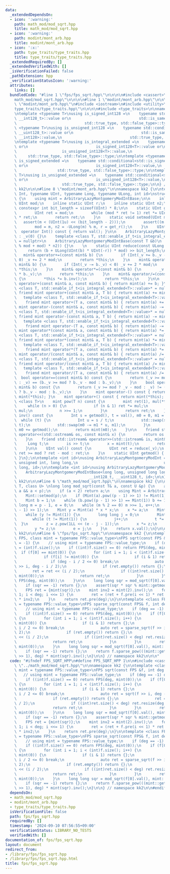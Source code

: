 ```yaml
---
data:
  _extendedDependsOn:
  - icon: ':warning:'
    path: math_mod/mod_sqrt.hpp
    title: math_mod/mod_sqrt.hpp
  - icon: ':warning:'
    path: modint/mont_arb.hpp
    title: modint/mont_arb.hpp
  - icon: ':x:'
    path: type_traits/type_traits.hpp
    title: type_traits/type_traits.hpp
  _extendedRequiredBy: []
  _extendedVerifiedWith: []
  _isVerificationFailed: false
  _pathExtension: hpp
  _verificationStatusIcon: ':warning:'
  attributes:
    links: []
  bundledCode: "#line 1 \"fps/fps_sqrt.hpp\"\n\n\n\n#include <cassert>\n#line 1 \"\
    math_mod/mod_sqrt.hpp\"\n\n\n\n#line 1 \"modint/mont_arb.hpp\"\n\n\n\n#line 5\
    \ \"modint/mont_arb.hpp\"\n#include <iostream>\n#include <utility>\n#line 1 \"\
    type_traits/type_traits.hpp\"\n\n\n\n#include <type_traits>\n\nnamespace kk2 {\n\
    \ntemplate <typename T>\nusing is_signed_int128 =\n    typename std::conditional<std::is_same<T,\
    \ __int128_t>::value or\n                              std::is_same<T, __int128>::value,\n\
    \                              std::true_type, std::false_type>::type;\n\ntemplate\
    \ <typename T>\nusing is_unsigned_int128 =\n    typename std::conditional<std::is_same<T,\
    \ __uint128_t>::value or\n                              std::is_same<T, unsigned\
    \ __int128>::value,\n                              std::true_type, std::false_type>::type;\n\
    \ntemplate <typename T>\nusing is_integral_extended =\n    typename std::conditional<std::is_integral<T>::value\
    \ or\n                              is_signed_int128<T>::value or\n          \
    \                    is_unsigned_int128<T>::value,\n                         \
    \     std::true_type, std::false_type>::type;\n\ntemplate <typename T>\nusing\
    \ is_signed_extended =\n    typename std::conditional<std::is_signed<T>::value\
    \ or\n                              is_signed_int128<T>::value,\n            \
    \                  std::true_type, std::false_type>::type;\n\ntemplate <typename\
    \ T>\nusing is_unsigned_extended =\n    typename std::conditional<std::is_unsigned<T>::value\
    \ or\n                              is_unsigned_int128<T>::value,\n          \
    \                    std::true_type, std::false_type>::type;\n\n} // namespace\
    \ kk2\n\n\n#line 8 \"modint/mont_arb.hpp\"\n\nnamespace kk2 {\n\ntemplate <typename\
    \ Int, typename UInt, typename Long, typename ULong, int id>\nstruct ArbitraryLazyMontgomeryModIntBase\
    \ {\n    using mint = ArbitraryLazyMontgomeryModIntBase;\n\n    inline static\
    \ UInt mod;\n    inline static UInt r;\n    inline static UInt n2;\n    static\
    \ constexpr int bit_length = sizeof(UInt) * 8;\n\n    static UInt get_r() {\n\
    \        UInt ret = mod;\n        while (mod * ret != 1) ret *= UInt(2) - mod\
    \ * ret;\n        return ret;\n    }\n    static void setmod(UInt m) {\n     \
    \   assert(m < (UInt(1u) << (bit_length - 2)));\n        assert((m & 1) == 1);\n\
    \        mod = m, n2 = -ULong(m) % m, r = get_r();\n    }\n    UInt _v;\n\n  \
    \  operator Int() const { return val(); }\n\n    ArbitraryLazyMontgomeryModIntBase()\
    \ : _v(0) {}\n    template <class T, std::enable_if_t<is_integral_extended<T>::value>*\
    \ = nullptr>\n    ArbitraryLazyMontgomeryModIntBase(const T &b)\n        : _v(reduce(ULong(b\
    \ % mod + mod) * n2)) {}\n    \n    static UInt reduce(const ULong &b) {\n   \
    \     return (b + ULong(UInt(b) * UInt(-r)) * mod) >> bit_length;\n    }\n\n \
    \   mint& operator+=(const mint& b) {\n        if (Int(_v += b._v - 2 * mod) <\
    \ 0) _v += 2 * mod;\n        return *this;\n    }\n    mint& operator-=(const\
    \ mint& b) {\n        if (Int(_v -= b._v) < 0) _v += 2 * mod;\n        return\
    \ *this;\n    }\n    mint& operator*=(const mint& b) {\n        _v = reduce(ULong(_v)\
    \ * b._v);\n        return *this;\n    }\n    mint& operator/=(const mint& b)\
    \ {\n        *this *= b.inv();\n        return *this;\n    }\n\n    friend mint\
    \ operator+(const mint& a, const mint& b) { return mint(a) += b; }\n    template\
    \ <class T, std::enable_if_t<is_integral_extended<T>::value>* = nullptr>\n   \
    \ friend mint operator+(const mint& a, T b) { return mint(a) += mint(b); }\n \
    \   template <class T, std::enable_if_t<is_integral_extended<T>::value>* = nullptr>\n\
    \    friend mint operator+(T a, const mint& b) { return mint(a) += b; }\n    friend\
    \ mint operator-(const mint& a, const mint& b) { return mint(a) -= b; }\n    template\
    \ <class T, std::enable_if_t<is_integral_extended<T>::value>* = nullptr>\n   \
    \ friend mint operator-(const mint& a, T b) { return mint(a) -= mint(b); }\n \
    \   template <class T, std::enable_if_t<is_integral_extended<T>::value>* = nullptr>\n\
    \    friend mint operator-(T a, const mint& b) { return mint(a) -= b; }\n    friend\
    \ mint operator*(const mint& a, const mint& b) { return mint(a) *= b; }\n    template\
    \ <class T, std::enable_if_t<is_integral_extended<T>::value>* = nullptr>\n   \
    \ friend mint operator*(const mint& a, T b) { return mint(a) *= mint(b); }\n \
    \   template <class T, std::enable_if_t<is_integral_extended<T>::value>* = nullptr>\n\
    \    friend mint operator*(T a, const mint& b) { return mint(a) *= b; }\n    friend\
    \ mint operator/(const mint& a, const mint& b) { return mint(a) /= b; }\n    template\
    \ <class T, std::enable_if_t<is_integral_extended<T>::value>* = nullptr>\n   \
    \ friend mint operator/(const mint& a, T b) { return mint(a) /= mint(b); }\n \
    \   template <class T, std::enable_if_t<is_integral_extended<T>::value>* = nullptr>\n\
    \    friend mint operator/(T a, const mint& b) { return mint(a) /= b; }\n\n  \
    \  bool operator==(const mint& b) const {\n        return (_v >= mod ? _v - mod\
    \ : _v) == (b._v >= mod ? b._v - mod : b._v);\n    }\n    bool operator!=(const\
    \ mint& b) const {\n        return (_v >= mod ? _v - mod : _v) != (b._v >= mod\
    \ ? b._v - mod : b._v);\n    }\n    mint operator-() const { return mint(0) -\
    \ mint(*this); }\n    mint operator+() const { return mint(*this); }\n\n    template\
    \ <class T>\n    mint pow(T n) const {\n        mint ret(1), mul(*this);\n   \
    \     while (n > 0) {\n            if (n & 1) ret *= mul;\n            mul *=\
    \ mul;\n            n >>= 1;\n        }\n        return ret;\n    }\n\n    mint\
    \ inv() const {\n        Int s = getmod(), t = val(), m0 = 0, m1 = 1;\n      \
    \  while (t) {\n            Int u = s / t;\n            std::swap(s -= t * u,\
    \ t);\n            std::swap(m0 -= m1 * u, m1);\n        }\n        if (m0 < 0)\
    \ m0 += getmod();\n        return mint(m0);\n    }\n\n    friend std::ostream&\
    \ operator<<(std::ostream& os, const mint& x) {\n        return os << x.val();\n\
    \    }\n    friend std::istream& operator>>(std::istream& is, mint& x) {\n   \
    \     Long t;\n        is >> t;\n        x = mint(t);\n        return (is);\n\
    \    }\n\n    UInt val() const {\n        UInt ret = reduce(_v);\n        return\
    \ ret >= mod ? ret - mod : ret;\n    }\n    static UInt getmod() { return mod;\
    \ }\n};\n\ntemplate <int id>\nusing ArbitraryLazyMontgomeryModInt =\n    ArbitraryLazyMontgomeryModIntBase<int,\
    \ unsigned int, long long,\n                                      unsigned long\
    \ long, id>;\n\ntemplate <int id>\nusing ArbitraryLazyMontgomeryModInt64bit =\n\
    \    ArbitraryLazyMontgomeryModIntBase<long long, unsigned long long,\n      \
    \                                __int128_t, __uint128_t, id>;\n\n} // namespace\
    \ kk2\n\n\n#line 6 \"math_mod/mod_sqrt.hpp\"\n\nnamespace kk2 {\n\ntemplate <class\
    \ T, class U> \nlong long mod_sqrt(const T& a, const U &p) {\n    assert(0 <=\
    \ a && a < p);\n    if (a < 2) return a;\n    using Mint = ArbitraryLazyMontgomeryModInt<54105064>;\n\
    \    Mint::setmod(p);\n    if (Mint(a).pow((p - 1) >> 1) != Mint(1)) return -1;\n\
    \    Mint b = 1;\n    while (b.pow((p - 1) >> 1) == Mint(1)) b += 1;\n    long\
    \ long m = p - 1, e = 0;\n    while (m % 2 == 0) m >>= 1, e++;\n    Mint x = Mint(a).pow((m\
    \ - 1) >> 1);\n    Mint y = Mint(a) * x * x;\n    x *= a;\n    Mint z = Mint(b).pow(m);\n\
    \    while (y != Mint(1)) {\n        long long j = 0;\n        Mint t = y;\n \
    \       while (t != Mint(1)) {\n            j++;\n            t *= t;\n      \
    \  }\n        z = z.pow(1LL << (e - j - 1));\n        x *= z;\n        z *= z;\n\
    \        y *= z;\n        e = j;\n    }\n    return x.val();\n}\n\n} // namespace\
    \ kk2\n\n\n#line 6 \"fps/fps_sqrt.hpp\"\n\nnamespace kk2 {\n\ntemplate <class\
    \ FPS, class mint = typename FPS::value_type>\nFPS sqrt(const FPS &f, int deg\
    \ = -1) {\n    // using mint = typename FPS::value_type;\n    if (deg == -1) deg\
    \ = (int)f.size();\n    if ((int)f.size() == 0) return FPS(deg, mint(0));\n  \
    \  if (f[0] == mint(0)) {\n        for (int i = 1; i < (int)f.size(); i++) {\n\
    \            if (f[i] != mint(0)) {\n                if (i & 1) return {};\n \
    \               if (deg - i / 2 <= 0) break;\n                auto ret = sqrt(f\
    \ >> i, deg - i / 2);\n                if (ret.empty()) return {};\n         \
    \       ret = ret << (i / 2);\n                if ((int)ret.size() < deg) ret.resize(deg,\
    \ mint(0));\n                return ret;\n            }\n        }\n        return\
    \ FPS(deg, mint(0));\n    }\n\n    long long sqr = mod_sqrt(f[0].val(), mint::getmod());\n\
    \    if (sqr == -1) return {};\n    assert(sqr * sqr % mint::getmod() == f[0].val());\n\
    \    FPS ret = {mint(sqr)};\n    mint inv2 = mint(2).inv();\n    for (int i =\
    \ 1; i < deg; i <<= 1) {\n        ret = (ret + f.pre(i << 1) * ret.inv(i << 1))\
    \ * inv2;\n    }\n    return ret.pre(deg);\n}\n\ntemplate <class FPS, class mint\
    \ = typename FPS::value_type>\nFPS sparse_sqrt(const FPS& f, int deg = -1) {\n\
    \    // using mint = typename FPS::value_type;\n    if (deg == -1) deg = (int)f.size();\n\
    \    if ((int)f.size() == 0) return FPS(deg, mint(0));\n    if (f[0] == mint(0))\
    \ {\n        for (int i = 1; i < (int)f.size(); i++) {\n            if (f[i] !=\
    \ mint(0)) {\n                if (i & 1) return {};\n                if (deg -\
    \ i / 2 <= 0) break;\n                auto ret = sparse_sqrt(f >> i, deg - i /\
    \ 2);\n                if (ret.empty()) return {};\n                ret = ret\
    \ << (i / 2);\n                if ((int)ret.size() < deg) ret.resize(deg, mint(0));\n\
    \                return ret;\n            }\n        }\n        return FPS(deg,\
    \ mint(0));\n    }\n    long long sqr = mod_sqrt(f[0].val(), mint::getmod());\n\
    \    if (sqr == -1) return {};\n    return f.sparse_pow(((mint::getmod() + 1)\
    \ >> 1), deg) * mint(sqr).inv();\n}\n\n} // namespace kk2\n\n\n"
  code: "#ifndef FPS_SQRT_HPP\n#define FPS_SQRT_HPP 1\n\n#include <cassert>\n#include\
    \ \"../math_mod/mod_sqrt.hpp\"\n\nnamespace kk2 {\n\ntemplate <class FPS, class\
    \ mint = typename FPS::value_type>\nFPS sqrt(const FPS &f, int deg = -1) {\n \
    \   // using mint = typename FPS::value_type;\n    if (deg == -1) deg = (int)f.size();\n\
    \    if ((int)f.size() == 0) return FPS(deg, mint(0));\n    if (f[0] == mint(0))\
    \ {\n        for (int i = 1; i < (int)f.size(); i++) {\n            if (f[i] !=\
    \ mint(0)) {\n                if (i & 1) return {};\n                if (deg -\
    \ i / 2 <= 0) break;\n                auto ret = sqrt(f >> i, deg - i / 2);\n\
    \                if (ret.empty()) return {};\n                ret = ret << (i\
    \ / 2);\n                if ((int)ret.size() < deg) ret.resize(deg, mint(0));\n\
    \                return ret;\n            }\n        }\n        return FPS(deg,\
    \ mint(0));\n    }\n\n    long long sqr = mod_sqrt(f[0].val(), mint::getmod());\n\
    \    if (sqr == -1) return {};\n    assert(sqr * sqr % mint::getmod() == f[0].val());\n\
    \    FPS ret = {mint(sqr)};\n    mint inv2 = mint(2).inv();\n    for (int i =\
    \ 1; i < deg; i <<= 1) {\n        ret = (ret + f.pre(i << 1) * ret.inv(i << 1))\
    \ * inv2;\n    }\n    return ret.pre(deg);\n}\n\ntemplate <class FPS, class mint\
    \ = typename FPS::value_type>\nFPS sparse_sqrt(const FPS& f, int deg = -1) {\n\
    \    // using mint = typename FPS::value_type;\n    if (deg == -1) deg = (int)f.size();\n\
    \    if ((int)f.size() == 0) return FPS(deg, mint(0));\n    if (f[0] == mint(0))\
    \ {\n        for (int i = 1; i < (int)f.size(); i++) {\n            if (f[i] !=\
    \ mint(0)) {\n                if (i & 1) return {};\n                if (deg -\
    \ i / 2 <= 0) break;\n                auto ret = sparse_sqrt(f >> i, deg - i /\
    \ 2);\n                if (ret.empty()) return {};\n                ret = ret\
    \ << (i / 2);\n                if ((int)ret.size() < deg) ret.resize(deg, mint(0));\n\
    \                return ret;\n            }\n        }\n        return FPS(deg,\
    \ mint(0));\n    }\n    long long sqr = mod_sqrt(f[0].val(), mint::getmod());\n\
    \    if (sqr == -1) return {};\n    return f.sparse_pow(((mint::getmod() + 1)\
    \ >> 1), deg) * mint(sqr).inv();\n}\n\n} // namespace kk2\n\n#endif // FPS_SQRT_HPP\n"
  dependsOn:
  - math_mod/mod_sqrt.hpp
  - modint/mont_arb.hpp
  - type_traits/type_traits.hpp
  isVerificationFile: false
  path: fps/fps_sqrt.hpp
  requiredBy: []
  timestamp: '2024-09-10 07:56:55+09:00'
  verificationStatus: LIBRARY_NO_TESTS
  verifiedWith: []
documentation_of: fps/fps_sqrt.hpp
layout: document
redirect_from:
- /library/fps/fps_sqrt.hpp
- /library/fps/fps_sqrt.hpp.html
title: fps/fps_sqrt.hpp
---
```


